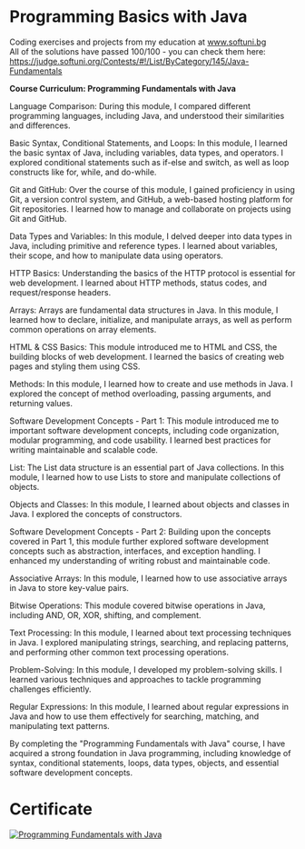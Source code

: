 # Programming Basics with Java
Coding exercises and projects from my education at www.softuni.bg
<br>
All of the solutions have passed 100/100 - you can check them here: https://judge.softuni.org/Contests/#!/List/ByCategory/145/Java-Fundamentals
<br>

<b> Course Curriculum: Programming Fundamentals with Java </b>

Language Comparison: During this module, I compared different programming languages, including Java, and understood their similarities and differences.

Basic Syntax, Conditional Statements, and Loops: In this module, I learned the basic syntax of Java, including variables, data types, and operators. I explored conditional statements such as if-else and switch, as well as loop constructs like for, while, and do-while.

Git and GitHub: Over the course of this module, I gained proficiency in using Git, a version control system, and GitHub, a web-based hosting platform for Git repositories. I learned how to manage and collaborate on projects using Git and GitHub.

Data Types and Variables: In this module, I delved deeper into data types in Java, including primitive and reference types. I learned about variables, their scope, and how to manipulate data using operators.

HTTP Basics: Understanding the basics of the HTTP protocol is essential for web development. I learned about HTTP methods, status codes, and request/response headers.

Arrays: Arrays are fundamental data structures in Java. In this module, I learned how to declare, initialize, and manipulate arrays, as well as perform common operations on array elements.

HTML & CSS Basics: This module introduced me to HTML and CSS, the building blocks of web development. I learned the basics of creating web pages and styling them using CSS.

Methods: In this module, I learned how to create and use methods in Java. I explored the concept of method overloading, passing arguments, and returning values.

Software Development Concepts - Part 1: This module introduced me to important software development concepts, including code organization, modular programming, and code usability. I learned best practices for writing maintainable and scalable code.

List: The List data structure is an essential part of Java collections. In this module, I learned how to use Lists to store and manipulate collections of objects.

Objects and Classes: In this module, I learned about objects and classes in Java. I explored the concepts of constructors.

Software Development Concepts - Part 2: Building upon the concepts covered in Part 1, this module further explored software development concepts such as abstraction, interfaces, and exception handling. I enhanced my understanding of writing robust and maintainable code.

Associative Arrays: In this module, I learned how to use associative arrays in Java to store key-value pairs.

Bitwise Operations: This module covered bitwise operations in Java, including AND, OR, XOR, shifting, and complement. 

Text Processing: In this module, I learned about text processing techniques in Java. I explored manipulating strings, searching, and replacing patterns, and performing other common text processing operations.

Problem-Solving: In this module, I developed my problem-solving skills. I learned various techniques and approaches to tackle programming challenges efficiently.

Regular Expressions: In this module, I learned about regular expressions in Java and how to use them effectively for searching, matching, and manipulating text patterns.

By completing the "Programming Fundamentals with Java" course, I have acquired a strong foundation in Java programming, including knowledge of syntax, conditional statements, loops, data types, objects, and essential software development concepts.


# Certificate
<a href="https://softuni.bg/certificates/details/167407/068cc5bc" rel="nofollow"><img src="https://user-images.githubusercontent.com/101351760/229783981-48f70750-813a-46f6-8b24-d64cbb6cbd57.png" alt="Programming Fundamentals with Java"></a>